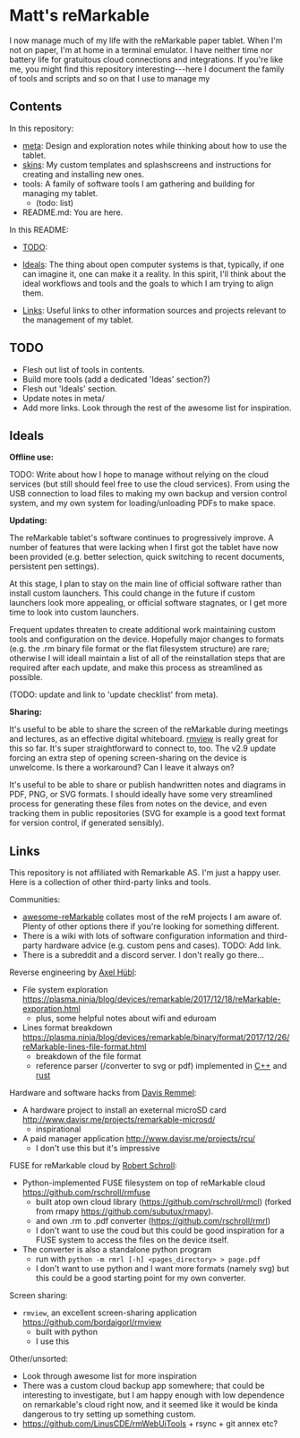 Matt's reMarkable
=================

I now manage much of my life with the reMarkable paper tablet. When I'm not
on paper, I'm at home in a terminal emulator. I have neither time nor battery
life for gratuitous cloud connections and integrations. If you're like me,
you might find this repository interesting---here I document the family of
tools and scripts and so on that I use to manage my 

Contents
--------

In this repository:

* [meta](meta/): Design and exploration notes while thinking about how to use
  the tablet.
* [skins](https://github.com/matomatical/reMarkable-customisation):
  My custom templates and splashscreens and instructions for creating and
  installing new ones.
* tools: A family of software tools I am gathering and building for managing
  my tablet.
  * (todo: list)
* README.md: You are here.

In this README:

* [TODO](#todo): 

* [Ideals](#ideals):
  The thing about open computer systems is that, typically, if one can
  imagine it, one can make it a reality.
  In this spirit, I'll think about the ideal workflows and tools and the
  goals to which I am trying to align them.

* [Links](#links):
  Useful links to other information sources and projects relevant to the
  management of my tablet.


TODO
----

* Flesh out list of tools in contents.
* Build more tools (add a dedicated 'Ideas' section?)
* Flesh out 'Ideals' section.
* Update notes in meta/
* Add more links. Look through the rest of the awesome list for inspiration.


Ideals
------

**Offline use:**

TODO: Write about how I hope to manage without relying on the cloud services
(but still should feel free to use the cloud services). From using the USB
connection to load files to making my own backup and version control system,
and my own system for loading/unloading PDFs to make space.

**Updating:**

The reMarkable tablet's software continues to progressively improve. A
number of features that were lacking when I first got the tablet have now
been provided (e.g. better selection, quick switching to recent documents,
persistent pen settings).

At this stage, I plan to stay on the main line of official software rather
than install custom launchers. This could change in the future if custom
launchers look more appealing, or official software stagnates, or I get more
time to look into custom launchers.

Frequent updates threaten to create additional work maintaining custom tools
and configuration on the device. Hopefully major changes to formats (e.g.
the .rm binary file format or the flat filesystem structure) are rare;
otherwise I will ideall maintain a list of all of the reinstallation steps
that are required after each update, and make this process as streamlined as
possible.

(TODO: update and link to 'update checklist' from meta).

**Sharing:**

It's useful to be able to share the screen of the reMarkable during meetings
and lectures, as an effective digital whiteboard.
[rmview](https://github.com/bordaigorl/rmview) is really great for this so
far. It's super straightforward to connect to, too.
The v2.9 update forcing an extra step of opening screen-sharing on the device
is unwelcome. Is there a workaround? Can I leave it always on?

It's useful to be able to share or publish handwritten notes and diagrams
in PDF, PNG, or SVG formats.
I should ideally have some very streamlined process for generating these
files from notes on the device, and even tracking them in public
repositories (SVG for example is a good text format for version control,
if generated sensibly).


Links
-----

This repository is not affiliated with Remarkable AS. I'm just a happy user.
Here is a collection of other third-party links and tools.

Communities:

* [awesome-reMarkable](https://github.com/reHackable/awesome-reMarkable)
  collates most of the reM projects I am aware of. Plenty of other options
  there if you're looking for something different.
* There is a wiki with lots of software configuration information and
  third-party hardware advice (e.g. custom pens and cases).
  TODO: Add link.
* There is a subreddit and a discord server. I don't really go there...

Reverse engineering by [Axel Hübl](https://plasma.ninja/blog/about/):

* File system exploration
  https://plasma.ninja/blog/devices/remarkable/2017/12/18/reMarkable-exporation.html
  * plus, some helpful notes about wifi and eduroam
* Lines format breakdown
  https://plasma.ninja/blog/devices/remarkable/binary/format/2017/12/26/reMarkable-lines-file-format.html
  * breakdown of the file format
  * reference parser (/converter to svg or pdf) implemented in
    [C++](https://github.com/ax3l/lines-are-beautiful)
    and [rust](https://github.com/ax3l/lines-are-rusty)

Hardware and software hacks from [Davis Remmel](http://www.davisr.me/):

* A hardware project to install an exeternal microSD card
  http://www.davisr.me/projects/remarkable-microsd/
  * inspirational
* A paid manager application http://www.davisr.me/projects/rcu/
  * I don't use this but it's impressive

FUSE for reMarkable cloud by [Robert Schroll](http://rschroll.github.io/):

* Python-implemented FUSE filesystem on top of reMarkable cloud
  https://github.com/rschroll/rmfuse
  * built atop own cloud library (https://github.com/rschroll/rmcl)
    (forked from rmapy https://github.com/subutux/rmapy).
  * and own .rm to .pdf converter (https://github.com/rschroll/rmrl)
  * I don't want to use the coud but this could be good inspiration for
    a FUSE system to access the files on the device itself.
* The converter is also a standalone python program 
  * run with `python -m rmrl [-h] <pages_directory> > page.pdf`
  * I don't want to use python and I want more formats (namely svg) but
    this could be a good starting point for my own converter.

Screen sharing:

* `rmview`, an excellent screen-sharing application
  https://github.com/bordaigorl/rmview
  * built with python
  * I use this

Other/unsorted:

* Look through awesome list for more inspiration
* There was a custom cloud backup app somewhere; that could be interesting
  to investigate, but I am happy enough with low dependence on remarkable's
  cloud right now, and it seemed like it would be kinda dangerous to try
  setting up something custom.
* https://github.com/LinusCDE/rmWebUiTools + rsync + git annex etc?
